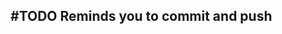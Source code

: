 ## #TODO Reminds you to commit and push
<!--  #task -->
<!-- created:2023-09-15T03:31:59.967Z task-id:P0ikL group:"Ungrouped Tasks" story-id:Complete-a-task order:20 -->
